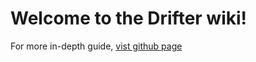 # Welcome to the Drifter wiki!

For more in-depth guide, [vist github page]("https://github.com/MrRobinftw/Drifter/wiki/")